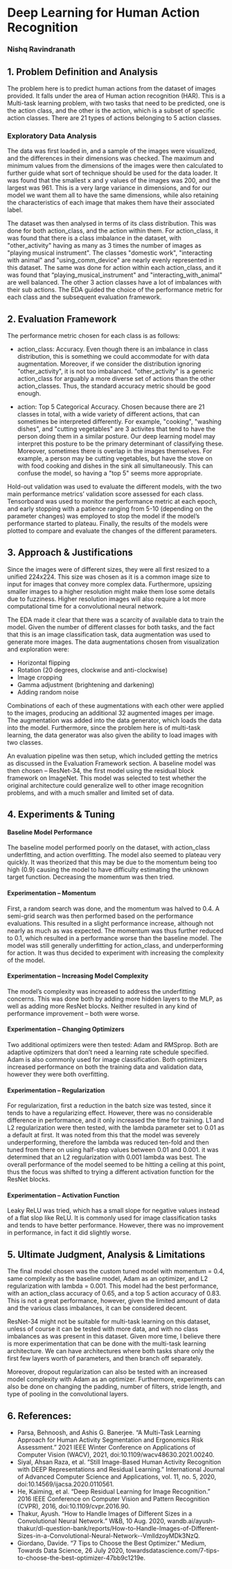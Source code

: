 # Deep Learning for Human Action Recognition
### Nishq Ravindranath

## 1.	Problem Definition and Analysis

The problem here is to predict human actions from the dataset of images provided. It falls under the area of Human action recognition (HAR).  This is a Multi-task learning problem, with two tasks that need to be predicted, one is the action class, and the other is the action, which is a subset of specific action classes. There are 21 types of actions belonging to 5 action classes. 

### Exploratory Data Analysis

The data was first loaded in, and a sample of the images were visualized, and the differences in their dimensions was checked. The maximum and minimum values from the dimensions of the images were then calculated to further guide what sort of technique should be used for the data loader. It was found that the smallest x and y values of the images was 200, and the largest was 961. This is a very large variance in dimensions, and for our model we want them all to have the same dimensions, while also retaining the characteristics of each image that makes them have their associated label. 

The dataset was then analysed in terms of its class distribution. This was done for both action_class, and the action within them. For action_class, it was found that there is a class imbalance in the dataset, with "other_activity" having as many as 3 times the number of images as "playing musical instrument". The classes "domestic work", "interacting with animal" and "using_comm_device" are nearly evenly represented in this dataset. The same was done for action within each action_class, and it was found that “playing_musical_instrument" and "interacting_with_animal" are well balanced. The other 3 action classes have a lot of imbalances with their sub actions. The EDA guided the choice of the performance metric for each class and the subsequent evaluation framework. 

## 2.	Evaluation Framework

The performance metric chosen for each class is as follows:

-	action_class: Accuracy. Even though there is an imbalance in class distribution, this is something we could accommodate for with data augmentation. Moreover, if we consider the distribution ignoring "other_activity", it is not too imbalanced. "other_activity" is a generic action_class for arguably a more diverse set of actions than the other action_classes. Thus, the standard accuracy metric should be good enough. 

-	action: Top 5 Categorical Accuracy. Chosen because there are 21 classes in total, with a wide variety of different actions, that can sometimes be interpreted differently. For example, "cooking", "washing dishes", and "cutting vegetables" are 3 activites that tend to have the person doing them in a similar posture. Our deep learning model may interpret this posture to be the primary determinant of classifying these. Moreover, sometimes there is overlap in the images themselves. For example, a person may be cutting vegetables, but have the stove on with food cooking and dishes in the sink all simultaneously. This can confuse the model, so having a "top 5" seems more appropriate.


Hold-out validation was used to evaluate the different models, with the two main performance metrics’ validation score assessed for each class. Tensorboard was used to monitor the performance metric at each epoch, and early stopping with a patience ranging from 5-10 (depending on the parameter changes) was employed to stop the model if the model’s performance started to plateau. Finally, the results of the models were plotted to compare and evaluate the changes of the different parameters. 

## 3.	Approach & Justifications

Since the images were of different sizes, they were all first resized to a unified 224x224. This size was chosen as it is a common image size to input for images that convey more complex data. Furthermore, upsizing smaller images to a higher resolution might make them lose some details due to fuzziness. Higher resolution images will also require a lot more computational time for a convolutional neural network. 

The EDA made it clear that there was a scarcity of available data to train the model. Given the number of different classes for both tasks, and the fact that this is an image classification task, data augmentation was used to generate more images. The data augmentations chosen from visualization and exploration were:
-	Horizontal flipping
-	Rotation (20 degrees, clockwise and anti-clockwise)
-	Image cropping
-	Gamma adjustment (brightening and darkening)
-	Adding random noise

Combinations of each of these augmentations with each other were applied to the images, producing an additional 32 augmented images per image. The augmentation was added into the data generator, which loads the data into the model. Furthermore, since the problem here is of multi-task learning, the data generator was also given the ability to load images with two classes. 

An evaluation pipeline was then setup, which included getting the metrics as discussed in the Evaluation Framework section. A baseline model was then chosen – ResNet-34, the first model using the residual block framework on ImageNet. This model was selected to test whether the original architecture could generalize well to other image recognition problems, and with a much smaller and limited set of data. 

## 4.	Experiments & Tuning

#### Baseline Model Performance

The baseline model performed poorly on the dataset, with action_class underfitting, and action overfitting. The model also seemed to plateau very quickly. It was theorized that this may be due to the momentum being too high (0.9) causing the model to have difficulty estimating the unknown target function. Decreasing the momentum was then tried. 

#### Experimentation – Momentum
 
First, a random search was done, and the momentum was halved to 0.4. A semi-grid search was then performed based on the performance evaluations. This resulted in a slight performance increase, although not nearly as much as was expected. The momentum was thus further reduced to 0.1, which resulted in a performance worse than the baseline model. The model was still generally underfitting for action_class, and underperforming for action. It was thus decided to experiment with increasing the complexity of the model.

#### Experimentation – Increasing Model Complexity

The model’s complexity was increased to address the underfitting concerns. This was done both by adding more hidden layers to the MLP, as well as adding more ResNet blocks. Neither resulted in any kind of performance improvement – both were worse. 

#### Experimentation – Changing Optimizers

Two additional optimizers were then tested: Adam and RMSprop. Both are adaptive optimizers that don’t need a learning rate schedule specified. Adam is also commonly used for image classification. Both optimizers increased performance on both the training data and validation data, however they were both overfitting.

#### Experimentation – Regularization

For regularization, first a reduction in the batch size was tested, since it tends to have a regularizing effect. However, there was no considerable difference in performance, and it only increased the time for training. L1 and L2 regularization were then tested, with the lambda parameter set to 0.01 as a default at first. It was noted from this that the model was severely underperforming, therefore the lambda was reduced ten-fold and then tuned from there on using half-step values between 0.01 and 0.001. it was determined that an L2 regularization with 0.001 lambda was best. The overall performance of the model seemed to be hitting a ceiling at this point, thus the focus was shifted to trying a different activation function for the ResNet blocks.

#### Experimentation – Activation Function

Leaky ReLU was tried, which has a small slope for negative values instead of a flat slop like ReLU. It is commonly used for image classification tasks and tends to have better performance. However, there was no improvement in performance, in fact it did slightly worse. 

## 5.	Ultimate Judgment, Analysis & Limitations

The final model chosen was the custom tuned model with momentum = 0.4, same complexity as the baseline model, Adam as an optimizer, and L2 regularization with lambda = 0.001. This model had the best performance, with an action_class accuracy of 0.65, and a top 5 action accuracy of 0.83. This is not a great performance, however, given the limited amount of data and the various class imbalances, it can be considered decent.  

ResNet-34 might not be suitable for multi-task learning on this dataset, unless of course it can be tested with more data, and with no class imbalances as was present in this dataset. Given more time, I believe there is more experimentation that can be done with the multi-task learning architecture. We can have architectures where both tasks share only the first few layers worth of parameters, and then branch off separately. 

Moreover, dropout regularization can also be tested with an increased model complexity with Adam as an optimizer. Furthermore, experiments can also be done on changing the padding, number of filters, stride length, and type of pooling in the convolutional layers. 

## 6.	References:
-	Parsa, Behnoosh, and Ashis G. Banerjee. “A Multi-Task Learning Approach for Human Activity Segmentation and Ergonomics Risk Assessment.” 2021 IEEE Winter Conference on Applications of Computer Vision (WACV), 2021, doi:10.1109/wacv48630.2021.00240. 
-	Siyal, Ahsan Raza, et al. “Still Image-Based Human Activity Recognition with DEEP Representations and Residual Learning.” International Journal of Advanced Computer Science and Applications, vol. 11, no. 5, 2020, doi:10.14569/ijacsa.2020.0110561. 
-	He, Kaiming, et al. “Deep Residual Learning for Image Recognition.” 2016 IEEE Conference on Computer Vision and Pattern Recognition (CVPR), 2016, doi:10.1109/cvpr.2016.90. 
-	Thakur, Ayush. “How to Handle Images of Different Sizes in a Convolutional Neural Network.” W&B, 10 Aug. 2020, wandb.ai/ayush-thakur/dl-question-bank/reports/How-to-Handle-Images-of-Different-Sizes-in-a-Convolutional-Neural-Network--VmlldzoyMDk3NzQ. 
-	Giordano, Davide. “7 Tips to Choose the Best Optimizer.” Medium, Towards Data Science, 26 July 2020, towardsdatascience.com/7-tips-to-choose-the-best-optimizer-47bb9c1219e. 
